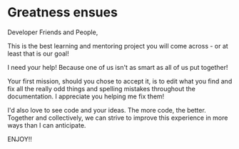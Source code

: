 # Greatness ensues

Developer Friends and People,

This is the best learning and mentoring project you will come across - or at least that is our goal!

I need your help! Because one of us isn't as smart as all of us put together!

Your first mission, should you chose to accept it, is to edit what you find and fix all the really odd things and spelling mistakes throughout the documentation. I appreciate you helping me fix them!

I'd also love to see code and your ideas. The more code, the better. Together and collectively, we can strive to improve this experience in more ways than I can anticipate.
 
ENJOY!!
